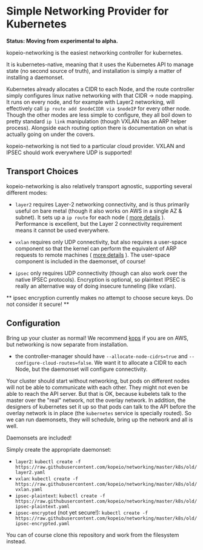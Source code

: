 # Simple Networking Provider for Kubernetes

**Status: Moving from experimental to alpha.**

kopeio-networking is the easiest networking controller for kubernetes.

It is kubernetes-native, meaning that it uses the Kubernetes API to manage state (no second source
of truth), and installation is simply a matter of installing a daemonset.

Kubernetes already allocates a CIDR to each Node, and the route controller simply configures
linux native networking with that CIDR -> node mapping.  It runs on every node, and for example
with Layer2 networking, will effectively call `ip route add $nodeCIDR via $nodeIP` for every other
node.  Though the other modes are less simple to configure, they all boil down to pretty standard
`ip link` manipulation (though VXLAN has an ARP helper process).   Alongside each routing option there is
documentation on what is actually going on under the covers.

kopeio-networking is not tied to a particular cloud provider.  VXLAN and IPSEC should work
everywhere UDP is supported!

## Transport Choices

kopeio-networking is also relatively transport agnostic, supporting several different modes:

* `layer2` requires Layer-2 networking connectivity, and is thus primarily useful on bare
metal (though it also works on AWS in a single AZ & subnet).  It sets up a `ip route` for
each node ( [more details](pkg/routing/layer2/README.md) ).  Performance is excellent,
but the Layer 2 connectivity requirement means it cannot be used everywhere.

* `vxlan` requires only UDP connectivity, but also requires a user-space component
so that the kernel can perform the equivalent of ARP requests to remote machines (
[more details](pkg/routing/vxlan/README.md) ).  The user-space component is included
in the daemonset, of course!

* `ipsec` only requires UDP connectivity (though can also work over the native IPSEC
protocols).  Encryption is optional, so plaintext IPSEC is really an alternative way
of doing insecure tunneling (like vxlan).

** ipsec encryption currently makes no attempt to choose secure keys.  Do not consider
it secure! **

## Configuration

Bring up your cluster as normal!  We recommend [kops](https://github.com/kubernetes/kops) if
you are on AWS, but networking is now separate from installation.

* the controller-manager should have `--allocate-node-cidrs=true` and `--configure-cloud-routes=false`.  We
want it to allocate a CIDR to each Node, but the daemonset will configure connectivity.

Your cluster should start without networking, but pods on different nodes will not
be able to communicate with each other.  They might not even be able to reach the API server.
But that is OK, because kubelets talk to the master over the "real" network, not the overlay
network.  In addition, the designers of kubernetes set it up so that pods can talk to the API
before the overlay network is in place (the `kubernetes` service is specially routed).  So
we can run daemonsets, they will schedule, bring up the network and all is well.

Daemonsets are included!

Simply create the appropriate daemonset:

* `layer2`: `kubectl create -f https://raw.githubusercontent.com/kopeio/networking/master/k8s/old/layer2.yaml`
* `vxlan`: `kubectl create -f https://raw.githubusercontent.com/kopeio/networking/master/k8s/old/vxlan.yaml`
* `ipsec-plaintext`: `kubectl create -f https://raw.githubusercontent.com/kopeio/networking/master/k8s/old/ipsec-plaintext.yaml`
* `ipsec-encrypted` (not yet secure!): `kubectl create -f https://raw.githubusercontent.com/kopeio/networking/master/k8s/old/ipsec-encrypted.yaml`


You can of course clone this repository and work from the filesystem instead.



